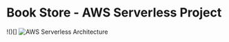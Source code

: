 # Book Store - AWS Serverless Project

!()[]
![AWS Serverless Architecture](/images/aws-serverless-architecture.png "AWS Serverless Architecture")

